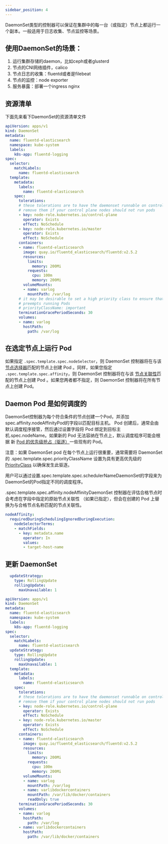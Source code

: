 ```yaml
---
sidebar_position: 4
---
```

DaemonSet类型的控制器可以保证在集群中的每一台（或指定）节点上都运行一个副本。一般适用于日志收集、节点监控等场景。

## 使用DaemonSet的场景：

1. 运行集群存储的daemon，比如ceph或者glusterd
2. 节点的CNI网络插件，calico
3. 节点日志的收集：fluentd或者是filebeat
4. 节点的监控：node exporter
5. 服务暴露：部署一个ingress nginx

## 资源清单

下面先来看下DaemonSet的资源清单文件

```yaml
apiVersion: apps/v1
kind: DaemonSet
metadata:
  name: fluentd-elasticsearch
  namespace: kube-system
  labels:
    k8s-app: fluentd-logging
spec:
  selector:
    matchLabels:
      name: fluentd-elasticsearch
  template:
    metadata:
      labels:
        name: fluentd-elasticsearch
    spec:
      tolerations:
      # these tolerations are to have the daemonset runnable on control plane nodes
      # remove them if your control plane nodes should not run pods
      - key: node-role.kubernetes.io/control-plane
        operator: Exists
        effect: NoSchedule
      - key: node-role.kubernetes.io/master
        operator: Exists
        effect: NoSchedule
      containers:
      - name: fluentd-elasticsearch
        image: quay.io/fluentd_elasticsearch/fluentd:v2.5.2
        resources:
          limits:
            memory: 200Mi
          requests:
            cpu: 100m
            memory: 200Mi
        volumeMounts:
        - name: varlog
          mountPath: /var/log
      # it may be desirable to set a high priority class to ensure that a DaemonSet Pod
      # preempts running Pods
      # priorityClassName: important
      terminationGracePeriodSeconds: 30
      volumes:
      - name: varlog
        hostPath:
          path: /var/log
```

## 在选定节点上运行 Pod 
如果指定  `.spec.template.spec.nodeSelector`，则 DaemonSet 控制器将在与该[节点选择器](https://kubernetes.io/docs/concepts/scheduling-eviction/assign-pod-node/)匹配的节点上创建 Pod 。同样，如果您指定  `.spec.template.spec.affinity`，则 DaemonSet 控制器将在与该 [节点关联性](https://kubernetes.io/docs/concepts/scheduling-eviction/assign-pod-node/)匹配的节点上创建 Pod 。如果您两者都不指定，则 DaemonSet 控制器将在所有节点上创建 Pod。

## Daemon Pod 是如何调度的

DaemonSet控制器为每个符合条件的节点创建一个Pod，并添加 spec.affinity.nodeAffinityPod的字段以匹配目标主机。 Pod 创建后，通常会由默认调度程序接管，然后通过设置字段将 Pod 绑定到目标主机.spec.nodeName。如果新的 Pod 无法容纳在节点上，默认调度程序可能会根据 新 [Pod 的优先级抢占（驱逐）](https://kubernetes.io/docs/concepts/scheduling-eviction/pod-priority-preemption/#pod-priority)一些现有的 Pod。


注意：如果 DaemonSet pod 在每个节点上运行很重要，通常需要将 DaemonSet 的 .spec.template.spec.priorityClassName 设置为具有更高优先级的 [PriorityClass](https://kubernetes.io/docs/concepts/scheduling-eviction/pod-priority-preemption/#priorityclass) 以确保发生此驱逐。

用户可以通过设置.spec.template.spec.schedulerNameDaemonSet的字段来为DaemonSet的Pod指定不同的调度程序。

.spec.template.spec.affinity.nodeAffinityDaemonSet 控制器在评估合格节点时会考虑在字段中指定的原始节点关联性 （如果已指定），但会在创建的 Pod 上替换为与合格节点名称匹配的节点关联性。
```yaml
nodeAffinity:
  requiredDuringSchedulingIgnoredDuringExecution:
    nodeSelectorTerms:
    - matchFields:
      - key: metadata.name
        operator: In
        values:
        - target-host-name
```
## 更新 DaemonSet
```yaml
  updateStrategy:
    type: RollingUpdate
    rollingUpdate:
      maxUnavailable: 1
```
```yaml
apiVersion: apps/v1
kind: DaemonSet
metadata:
  name: fluentd-elasticsearch
  namespace: kube-system
  labels:
    k8s-app: fluentd-logging
spec:
  selector:
    matchLabels:
      name: fluentd-elasticsearch
  updateStrategy:
    type: RollingUpdate
    rollingUpdate:
      maxUnavailable: 1
  template:
    metadata:
      labels:
        name: fluentd-elasticsearch
    spec:
      tolerations:
      # these tolerations are to have the daemonset runnable on control plane nodes
      # remove them if your control plane nodes should not run pods
      - key: node-role.kubernetes.io/control-plane
        operator: Exists
        effect: NoSchedule
      - key: node-role.kubernetes.io/master
        operator: Exists
        effect: NoSchedule
      containers:
      - name: fluentd-elasticsearch
        image: quay.io/fluentd_elasticsearch/fluentd:v2.5.2
        resources:
          limits:
            memory: 200Mi
          requests:
            cpu: 100m
            memory: 200Mi
        volumeMounts:
        - name: varlog
          mountPath: /var/log
        - name: varlibdockercontainers
          mountPath: /var/lib/docker/containers
          readOnly: true
      terminationGracePeriodSeconds: 30
      volumes:
      - name: varlog
        hostPath:
          path: /var/log
      - name: varlibdockercontainers
        hostPath:
          path: /var/lib/docker/containers
```